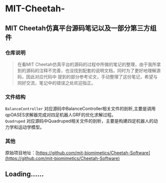 # MIT-Cheetah-
## MIT Cheetah仿真平台源码笔记以及一部分第三方组件
### 仓库说明
>在看MIT Cheetah仿真平台的源码的过程中所做的笔记的整理，由于我所拿到的源码的注释不完善，也没找到配套的说明文档，同时为了更好地理解源码，因此对应代码中
提到的部分参考论文，手动整理了这份笔记，希望与同好交流，笔记中的错误之处欢迎指正。
       
### 文件结构
`BalanceController` 对应源码中BalanceController相关文件的剖析,主要是调用qpOASES求解器完成对四足机器人GRF的优化求解过程。     
`Quadruped` 对应源码中Quadruped相关文件的剖析，主要是构建四足机器人的动力学和运动学模型。     
       
### 其他
原始项目地址：[https://github.com/mit-biomimetics/Cheetah-Software](https://github.com/mit-biomimetics/Cheetah-Software)
       
## Loading......
